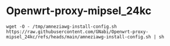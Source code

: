 # Openwrt-proxy-mipsel_24kc

```
wget -O - /tmp/amneziawg-install-config.sh https://raw.githubusercontent.com/GNabi/Openwrt-proxy-mipsel_24kc/refs/heads/main/amneziawg-install-config.sh | sh
```
